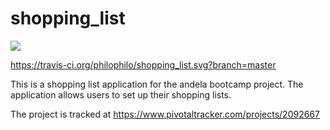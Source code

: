 # shopping_list
<a href="https://codeclimate.com/github/codeclimate/codeclimate/coverage"><img src="https://codeclimate.com/github/codeclimate/codeclimate/badges/coverage.svg" /></a>

https://travis-ci.org/philophilo/shopping_list.svg?branch=master

This is a shopping list application for the andela bootcamp project. The application allows users to set up their shopping lists.

The project is tracked at
https://www.pivotaltracker.com/projects/2092667
